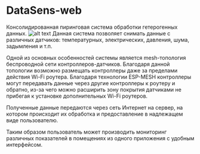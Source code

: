 # DataSens-web
Консолидированная пиринговая система обработки гетерогенных данных.
![alt text](https://github.com/datasens/dataserver/blob/master/docs/datasens.png)
Данная система позволяет снимать данные с различных датчиков: температурных, электрических, давления, шума, задымления и т.п.

Одной из основных особенностей системы является mesh-топология беспроводной сети контроллеров-датчиков. Благодаря данной топологии возможно размещать контроллеры даже за пределами действия Wi-Fi роутера. Благодаря технологии ESP-MESH контроллеры могут передавать данные через другие контроллеры к роутеру и обратно, из-за чего можно расширить зону покрытия датчиками не прибегая к установке дополнительных Wi-Fi роутеров.

Полученные данные передаются через сеть Интернет на сервер, на котором происходит их обработка и предоставление в надлежащем виде пользователю.

Таким образом пользователь может производить мониторинг различных показателей в помещениях из одного приложения с удобным интерфейсом.
